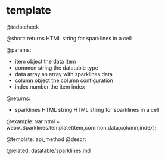 template
=============

@todo:check

@short:
	returns HTML string for sparklines in a cell 

@params:

- item			object			the data item
- common		string			the datatable type
- data			array			an array with sparklines data
- column		object			the column configuration
- index			number			the item index

@returns:

- sparklines		HTML string			HTML string for sparklines in a cell 

@example:
var html = webix.Sparklines.template(item,common,data,column,index);


@template:	api_method
@descr:

@related:
	datatable/sparklines.md